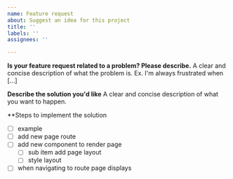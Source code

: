 ```yaml
---
name: Feature request
about: Suggest an idea for this project
title: ''
labels: ''
assignees: ''

---
```


**Is your feature request related to a problem? Please describe.**
A clear and concise description of what the problem is. Ex. I'm always frustrated when [...]

**Describe the solution you'd like**
A clear and concise description of what you want to happen.

**Steps to implement the solution
- [ ] example
- [ ] add new page route  
- [ ] add new component to render page
  - [ ] sub item add page layout
  - [ ] style layout
- [ ] when navigating to route page displays
